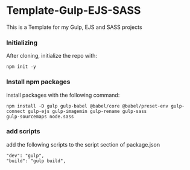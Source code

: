 # Template-Gulp-EJS-SASS
This is a Template for my Gulp, EJS and SASS projects

### Initializing
After cloning, initialize the repo with:

```
npm init -y
```

### Install npm packages
install packages with the following command:

```
npm install -D gulp gulp-babel @babel/core @babel/preset-env gulp-connect gulp-ejs gulp-imagemin gulp-rename gulp-sass 
gulp-sourcemaps node.sass
```

### add scripts
add the following scripts to the script section of package.json

```
"dev": "gulp",
"build": "gulp build",
```


 

